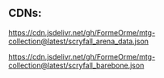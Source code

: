 ## CDNs:

https://cdn.jsdelivr.net/gh/FormeOrme/mtg-collection@latest/scryfall_arena_data.json

https://cdn.jsdelivr.net/gh/FormeOrme/mtg-collection@latest/scryfall_barebone.json
